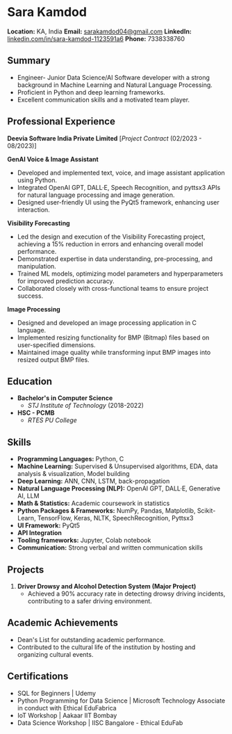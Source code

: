 # Sara Kamdod
**Location:** KA, India
**Email:** sarakamdod04@gmail.com
**LinkedIn:** [linkedin.com/in/sara-kamdod-1123591a6](https://www.linkedin.com/in/sara-kamdod-1123591a6)
**Phone:** 7338338760

## Summary
- Engineer- Junior Data Science/AI Software developer with a strong background in Machine Learning and Natural Language Processing.
- Proficient in Python and deep learning frameworks.
- Excellent communication skills and a motivated team player.

## Professional Experience
**Deevia Software India Private Limited** [*Project Contract* (02/2023 - 08/2023)]

**GenAI Voice & Image Assistant**
- Developed and implemented text, voice, and image assistant application using Python.
- Integrated OpenAI GPT, DALL·E, Speech Recognition, and pyttsx3 APIs for natural language processing and image generation.
- Designed user-friendly UI using the PyQt5 framework, enhancing user interaction.

**Visibility Forecasting**
- Led the design and execution of the Visibility Forecasting project, achieving a 15% reduction in errors and enhancing overall model performance.
- Demonstrated expertise in data understanding, pre-processing, and manipulation.
- Trained ML models, optimizing model parameters and hyperparameters for improved prediction accuracy.
- Collaborated closely with cross-functional teams to ensure project success.

**Image Processing**
- Designed and developed an image processing application in C language.
- Implemented resizing functionality for BMP (Bitmap) files based on user-specified dimensions.
- Maintained image quality while transforming input BMP images into resized output BMP files.

## Education
- **Bachelor's in Computer Science**
  - *STJ Institute of Technology* (2018-2022)
- **HSC - PCMB**
  - *RTES PU College*

## Skills
- **Programming Languages:** Python, C
- **Machine Learning:** Supervised & Unsupervised algorithms, EDA, data analysis & visualization, Model building
- **Deep Learning:** ANN, CNN, LSTM, back-propagation 
- **Natural Language Processing (NLP):** OpenAI GPT, DALL·E, Generative AI, LLM
- **Math & Statistics:** Academic coursework in statistics
- **Python Packages & Frameworks:** NumPy, Pandas, Matplotlib, Scikit-Learn, TensorFlow, Keras, NLTK, SpeechRecognition, Pyttsx3
- **UI Framework:** PyQt5
- **API Integration**
- **Tooling frameworks:** Jupyter, Colab notebook
- **Communication:** Strong verbal and written communication skills

## Projects
1. **Driver Drowsy and Alcohol Detection System (Major Project)**
   - Achieved a 90% accuracy rate in detecting drowsy driving incidents, contributing to a safer driving environment.

## Academic Achievements 
- Dean's List for outstanding academic performance.
- Contributed to the cultural life of the institution by hosting and organizing cultural events.

## Certifications
- SQL for Beginners | Udemy
- Python Programming for Data Science | Microsoft Technology Associate in conduct with Ethical EduFabrica
- IoT Workshop | Aakaar IIT Bombay
- Data Science Workshop | IISC Bangalore - Ethical EduFab
